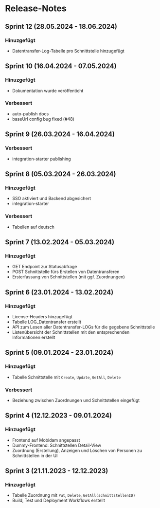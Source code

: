 # Release-Notes
## Sprint 12 (28.05.2024 - 18.06.2024)
### Hinuzgefügt
- Datentransfer-Log-Tabelle pro Schnittstelle hinzugefügt

## Sprint 10 (16.04.2024 - 07.05.2024)
### Hinuzgefügt
- Dokumentation wurde veröffenticht

### Verbessert
- auto-publish docs
- baseUrl config bug fixed (#48)

## Sprint 9 (26.03.2024 - 16.04.2024)
### Verbessert
- integration-starter publishing

## Sprint 8 (05.03.2024 - 26.03.2024)
### Hinzugefügt
- SSO aktiviert und Backend abgesichert
- integration-starter

### Verbessert
- Tabellen auf deutsch

## Sprint 7 (13.02.2024 - 05.03.2024)
### Hinzugefügt
- GET Endpoint zur Statusabfrage
- POST Schnittstelle fürs Erstellen von Datentransferen
- Ersterfassung von Schnittstellen (mit ggf. Zuordnungen)

## Sprint 6 (23.01.2024 - 13.02.2024)
### Hinzugefügt
- License-Headers hinzugefügt
- Tabelle LOG_Datentransfer erstellt
- API zum Lesen aller Datentransfer-LOGs für die gegebene Schnittstelle
- Listenübersicht der Schnittstellen mit den entsprechenden Informationen erstellt

## Sprint 5 (09.01.2024 - 23.01.2024)
### Hinzugefügt
- Tabelle Schnittstelle mit `Create`, `Update`, `GetAll`, `Delete`

### Verbessert
- Beziehung zwischen Zuordnungen und Schnittstellen eingefügt

## Sprint 4 (12.12.2023 - 09.01.2024)
### Hinzugefügt
- Frontend auf Mobidam angepasst
- Dummy-Frontend: Schnittstellen Detail-View
- Zuordnung (Erstellung), Anzeigen und Löschen von Personen zu Schnittstellen in der UI

## Sprint 3 (21.11.2023 - 12.12.2023)
### Hinzugefügt
- Tabelle Zuordnung mit `Put`, `Delete`, `GetAll(schnittstellenID)`
- Build, Test und Deployment Workflows erstellt
